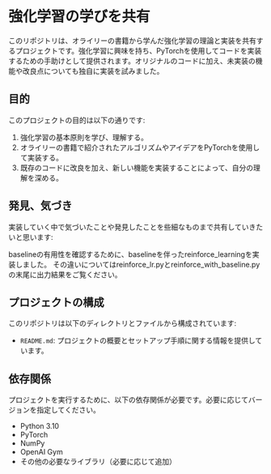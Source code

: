 # 強化学習の学びを共有

このリポジトリは、オライリーの書籍から学んだ強化学習の理論と実装を共有するプロジェクトです。強化学習に興味を持ち、PyTorchを使用してコードを実装するための手助けとして提供されます。オリジナルのコードに加え、未実装の機能や改良点についても独自に実装を試みました。

## 目的

このプロジェクトの目的は以下の通りです:

1. 強化学習の基本原則を学び、理解する。
2. オライリーの書籍で紹介されたアルゴリズムやアイデアをPyTorchを使用して実装する。
3. 既存のコードに改良を加え、新しい機能を実装することによって、自分の理解を深める。
　
## 発見、気づき

実装していく中で気づいたことや発見したことを些細なものまで共有していきたいと思います:

baselineの有用性を確認するために、baselineを伴ったreinforce_learningを実装しました。
その違いについてはreinforce_lr.pyとreinforce_with_baseline.pyの末尾に出力結果をご覧ください。

## プロジェクトの構成

このリポジトリは以下のディレクトリとファイルから構成されています:

- `README.md`: プロジェクトの概要とセットアップ手順に関する情報を提供しています。

## 依存関係

プロジェクトを実行するために、以下の依存関係が必要です。必要に応じてバージョンを指定してください。

- Python 3.10
- PyTorch
- NumPy
- OpenAI Gym
- その他の必要なライブラリ（必要に応じて追加）
